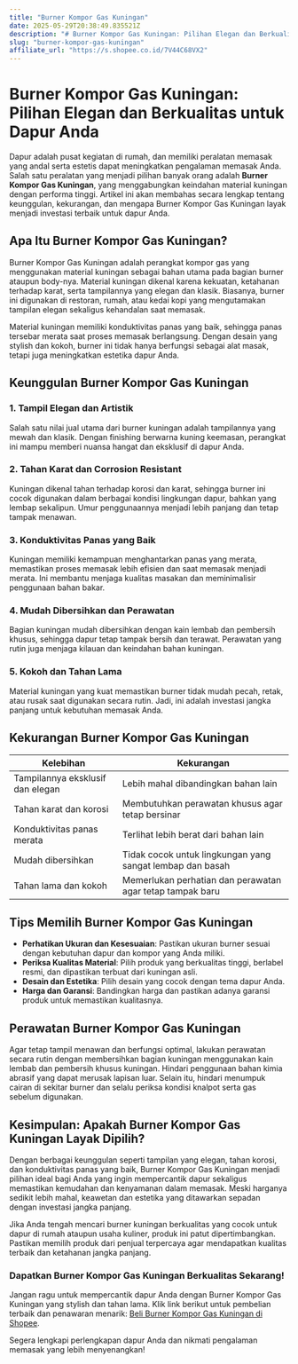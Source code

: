 ```yaml
---
title: "Burner Kompor Gas Kuningan"
date: 2025-05-29T20:38:49.835521Z
description: "# Burner Kompor Gas Kuningan: Pilihan Elegan dan Berkualitas untuk Dapur Anda..."
slug: "burner-kompor-gas-kuningan"
affiliate_url: "https://s.shopee.co.id/7V44C68VX2"
---
```

# Burner Kompor Gas Kuningan: Pilihan Elegan dan Berkualitas untuk Dapur Anda

Dapur adalah pusat kegiatan di rumah, dan memiliki peralatan memasak yang andal serta estetis dapat meningkatkan pengalaman memasak Anda. Salah satu peralatan yang menjadi pilihan banyak orang adalah **Burner Kompor Gas Kuningan**, yang menggabungkan keindahan material kuningan dengan performa tinggi. Artikel ini akan membahas secara lengkap tentang keunggulan, kekurangan, dan mengapa Burner Kompor Gas Kuningan layak menjadi investasi terbaik untuk dapur Anda.

## Apa Itu Burner Kompor Gas Kuningan?

Burner Kompor Gas Kuningan adalah perangkat kompor gas yang menggunakan material kuningan sebagai bahan utama pada bagian burner ataupun body-nya. Material kuningan dikenal karena kekuatan, ketahanan terhadap karat, serta tampilannya yang elegan dan klasik. Biasanya, burner ini digunakan di restoran, rumah, atau kedai kopi yang mengutamakan tampilan elegan sekaligus kehandalan saat memasak.

Material kuningan memiliki konduktivitas panas yang baik, sehingga panas tersebar merata saat proses memasak berlangsung. Dengan desain yang stylish dan kokoh, burner ini tidak hanya berfungsi sebagai alat masak, tetapi juga meningkatkan estetika dapur Anda.

## Keunggulan Burner Kompor Gas Kuningan

### 1. Tampil Elegan dan Artistik

Salah satu nilai jual utama dari burner kuningan adalah tampilannya yang mewah dan klasik. Dengan finishing berwarna kuning keemasan, perangkat ini mampu memberi nuansa hangat dan eksklusif di dapur Anda.

### 2. Tahan Karat dan Corrosion Resistant

Kuningan dikenal tahan terhadap korosi dan karat, sehingga burner ini cocok digunakan dalam berbagai kondisi lingkungan dapur, bahkan yang lembap sekalipun. Umur penggunaannya menjadi lebih panjang dan tetap tampak menawan.

### 3. Konduktivitas Panas yang Baik

Kuningan memiliki kemampuan menghantarkan panas yang merata, memastikan proses memasak lebih efisien dan saat memasak menjadi merata. Ini membantu menjaga kualitas masakan dan meminimalisir penggunaan bahan bakar.

### 4. Mudah Dibersihkan dan Perawatan

Bagian kuningan mudah dibersihkan dengan kain lembab dan pembersih khusus, sehingga dapur tetap tampak bersih dan terawat. Perawatan yang rutin juga menjaga kilauan dan keindahan bahan kuningan.

### 5. Kokoh dan Tahan Lama

Material kuningan yang kuat memastikan burner tidak mudah pecah, retak, atau rusak saat digunakan secara rutin. Jadi, ini adalah investasi jangka panjang untuk kebutuhan memasak Anda.

## Kekurangan Burner Kompor Gas Kuningan

| Kelebihan                               | Kekurangan                                   |
|-----------------------------------------|----------------------------------------------|
| Tampilannya eksklusif dan elegan       | Lebih mahal dibandingkan bahan lain       |
| Tahan karat dan korosi                | Membutuhkan perawatan khusus agar tetap bersinar |
| Konduktivitas panas merata             | Terlihat lebih berat dari bahan lain       |
| Mudah dibersihkan                     | Tidak cocok untuk lingkungan yang sangat lembap dan basah |
| Tahan lama dan kokoh                   | Memerlukan perhatian dan perawatan agar tetap tampak baru |

## Tips Memilih Burner Kompor Gas Kuningan

- **Perhatikan Ukuran dan Kesesuaian**: Pastikan ukuran burner sesuai dengan kebutuhan dapur dan kompor yang Anda miliki.
- **Periksa Kualitas Material**: Pilih produk yang berkualitas tinggi, berlabel resmi, dan dipastikan terbuat dari kuningan asli.
- **Desain dan Estetika**: Pilih desain yang cocok dengan tema dapur Anda.
- **Harga dan Garansi**: Bandingkan harga dan pastikan adanya garansi produk untuk memastikan kualitasnya.

## Perawatan Burner Kompor Gas Kuningan

Agar tetap tampil menawan dan berfungsi optimal, lakukan perawatan secara rutin dengan membersihkan bagian kuningan menggunakan kain lembab dan pembersih khusus kuningan. Hindari penggunaan bahan kimia abrasif yang dapat merusak lapisan luar. Selain itu, hindari menumpuk cairan di sekitar burner dan selalu periksa kondisi knalpot serta gas sebelum digunakan.

## Kesimpulan: Apakah Burner Kompor Gas Kuningan Layak Dipilih?

Dengan berbagai keunggulan seperti tampilan yang elegan, tahan korosi, dan konduktivitas panas yang baik, Burner Kompor Gas Kuningan menjadi pilihan ideal bagi Anda yang ingin mempercantik dapur sekaligus memastikan kemudahan dan kenyamanan dalam memasak. Meski harganya sedikit lebih mahal, keawetan dan estetika yang ditawarkan sepadan dengan investasi jangka panjang.

Jika Anda tengah mencari burner kuningan berkualitas yang cocok untuk dapur di rumah ataupun usaha kuliner, produk ini patut dipertimbangkan. Pastikan memilih produk dari penjual terpercaya agar mendapatkan kualitas terbaik dan ketahanan jangka panjang.

### Dapatkan Burner Kompor Gas Kuningan Berkualitas Sekarang!

Jangan ragu untuk mempercantik dapur Anda dengan Burner Kompor Gas Kuningan yang stylish dan tahan lama. Klik link berikut untuk pembelian terbaik dan penawaran menarik: [Beli Burner Kompor Gas Kuningan di Shopee](https://s.shopee.co.id/7V44C68VX2).

Segera lengkapi perlengkapan dapur Anda dan nikmati pengalaman memasak yang lebih menyenangkan!